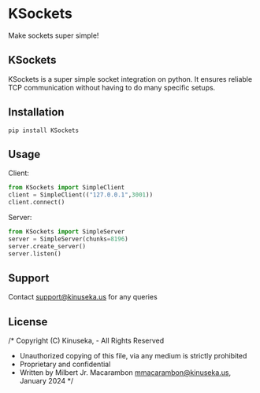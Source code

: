 # KSockets
Make sockets super simple!

## KSockets
KSockets is a super simple socket integration on python. It ensures reliable TCP communication without having to do many specific setups.

## Installation
`pip install KSockets`

## Usage
Client:
```py
from KSockets import SimpleClient
client = SimpleClient(("127.0.0.1",3001))
client.connect()
```
Server: 
```py
from KSockets import SimpleServer
server = SimpleServer(chunks=8196)
server.create_server()
server.listen()
```

## Support
Contact support@kinuseka.us for any queries

## License
/* Copyright (C) Kinuseka, - All Rights Reserved
 * Unauthorized copying of this file, via any medium is strictly prohibited
 * Proprietary and confidential
 * Written by Milbert Jr. Macarambon <mmacarambon@kinuseka.us>, January 2024
 */

